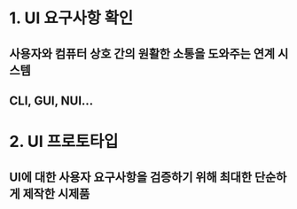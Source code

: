 # 1. UI 요구사항 확인
## 사용자와 컴퓨터 상호 간의 원활한 소통을 도와주는 연계 시스템
## CLI, GUI, NUI...
# 2. UI 프로토타입
## UI에 대한 사용자 요구사항을 검증하기 위해 최대한 단순하게 제작한 시제품
